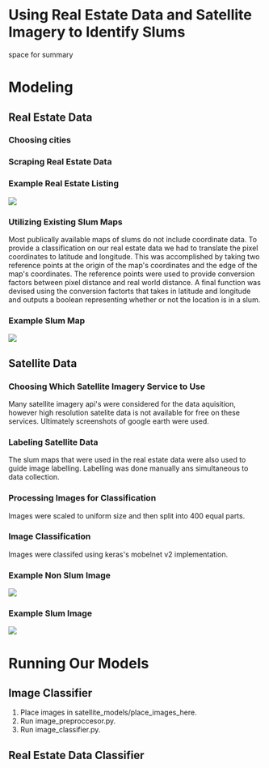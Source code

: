 ﻿# Using Real Estate Data and Satellite Imagery to Identify Slums
space for summary

# Modeling
## Real Estate Data
### Choosing cities

### Scraping Real Estate Data

### Example Real Estate Listing
![](https://git.generalassemb.ly/ZacharyJamesHill/slum_identification_for_New_Light_Technologies/blob/master/images/zapimoveis-sample.jpg)
### Utilizing Existing Slum Maps
Most publically available maps of slums do not include coordinate data. To provide a classification on our real estate data we had to translate the pixel coordinates to latitude and longitude. This was accomplished by taking two reference points at the origin of the map's coordinates and the edge of the map's coordinates. The reference points were used to provide conversion factors between pixel distance and real world distance. A final function was devised using the conversion factorts that takes in latitude and longitude and outputs a boolean representing whether or not the location is in a slum.
### Example Slum Map
![](https://git.generalassemb.ly/ZacharyJamesHill/slum_identification_for_New_Light_Technologies/blob/master/images/Rio%20de%20Janeiro.jpg)
## Satellite Data
### Choosing Which Satellite Imagery Service to Use
Many satellite imagery api's were considered for the data aquisition, however high resolution satelite data is not available for free on these services. Ultimately screenshots of google earth were used.
### Labeling Satellite Data
The slum maps that were used in the real estate data were also used to guide image labelling. Labelling was done manually ans simultaneous to data collection.
### Processing Images for Classification
Images were scaled to uniform size and then split into 400 equal parts.
### Image Classification
Images were classifed using keras's mobelnet v2 implementation.
### Example Non Slum Image
![](https://git.generalassemb.ly/ZacharyJamesHill/slum_identification_for_New_Light_Technologies/blob/master/images/example_non_slum.png)
### Example Slum Image
![](https://git.generalassemb.ly/ZacharyJamesHill/slum_identification_for_New_Light_Technologies/blob/master/images/example_slum.png)
# Running Our Models

## Image Classifier
1. Place images in satellite_models/place_images_here.
2. Run image_preproccesor.py.
3. Run image_classifier.py.
## Real Estate Data Classifier
